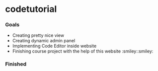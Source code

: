# codetutorial
<h3>Goals</h3>
<ul>
  <li>Creating pretty nice view</li>
  <li>Creating dynamic admin panel</li>
  <li>Implementing Code Editor inside website</li>
  <li>Finishing course project with the help of this website :smiley::smiley:</li> 
</ul>

<h3>Finished </h3>
